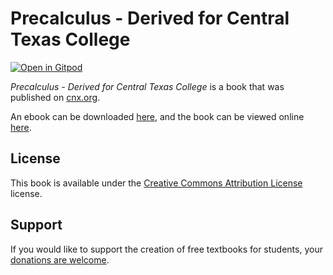 # Precalculus - Derived for Central Texas College

[![Open in Gitpod](https://gitpod.io/button/open-in-gitpod.svg)](https://gitpod.io/from-referrer/)

_Precalculus - Derived for Central Texas College_ is a book that was published on [cnx.org](https://cnx.org/).

An ebook can be downloaded [here](https://github.com/cnx-user-books/cnxbook-precalculus-derived-for-central-texas-college/releases/latest), and the book can be viewed online [here](https://github.com/cnx-user-books/cnxbook-precalculus-derived-for-central-texas-college/releases/latest).

## License
This book is available under the [Creative Commons Attribution License](./LICENSE) license.

## Support
If you would like to support the creation of free textbooks for students, your [donations are welcome](https://riceconnect.rice.edu/donation/support-openstax-banner).
